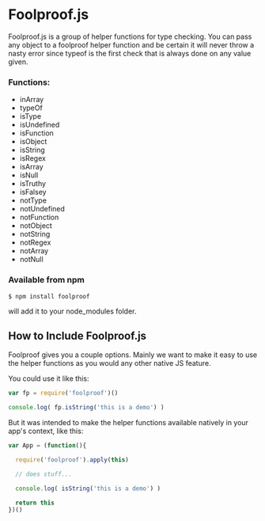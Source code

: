 Foolproof.js
==============

Foolproof.js is a group of helper functions for type checking.
You can pass any object to a foolproof helper function and be
certain it will never throw a nasty error since typeof is the first
check that is always done on any value given.

### Functions:

* inArray
* typeOf
* isType
* isUndefined
* isFunction
* isObject
* isString
* isRegex
* isArray
* isNull
* isTruthy
* isFalsey
* notType
* notUndefined
* notFunction
* notObject
* notString
* notRegex
* notArray
* notNull



### Available from npm
`$ npm install foolproof`

will add it to your node_modules folder.


How to Include Foolproof.js
-----------------------------

Foolproof gives you a couple options. Mainly we want to make it
easy to use the helper functions as you would any other native JS
feature.

You could use it like this:

```js
var fp = require('foolproof')()

console.log( fp.isString('this is a demo') )
```

But it was intended to make the helper functions available natively
in your app's context, like this:

```js
var App = (function(){

  require('foolproof').apply(this)

  // does stuff...

  console.log( isString('this is a demo') )

  return this
})()
```
